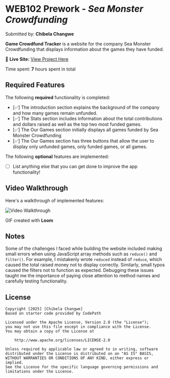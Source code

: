 # WEB102 Prework - _Sea Monster Crowdfunding_

Submitted by: **Chibela Changwe**

**Game Crowdfund Tracker** is a website for the company Sea Monster Crowdfunding that displays information about the games they have funded.

🔗 **Live Site:** [View Project Here](https://chibela.github.io/web102_prework/)

Time spent: **7** hours spent in total

## Required Features

The following **required** functionality is completed:

- [✅] The introduction section explains the background of the company and how many games remain unfunded.
- [✅] The Stats section includes information about the total contributions and dollars raised as well as the top two most funded games.
- [✅] The Our Games section initially displays all games funded by Sea Monster Crowdfunding
- [✅] The Our Games section has three buttons that allow the user to display only unfunded games, only funded games, or all games.

The following **optional** features are implemented:

- [ ] List anything else that you can get done to improve the app functionality!

## Video Walkthrough

Here's a walkthrough of implemented features:

<img src='https://www.loom.com/share/e30c2119d8224c939274cc7d3535e211?sid=0330a9dd-0bc1-4fff-a26f-8e321cafd992' title='Video Walkthrough' width='' alt='Video Walkthrough' />

<!-- Replace this with whatever GIF tool you used! -->

GIF created with **Loom**

<!-- Recommended tools:
[Kap](https://getkap.co/) for macOS
[ScreenToGif](https://www.screentogif.com/) for Windows
[peek](https://github.com/phw/peek) for Linux. -->

## Notes

Some of the challenges I faced while building the website included making small errors when using JavaScript array methods such as `reduce()` and `filter()`. For example, I mistakenly wrote `reduced` instead of `reduce`, which caused the total raised money not to display correctly. Similarly, small typos caused the filters not to function as expected. Debugging these issues taught me the importance of paying close attention to method names and carefully testing functionality.

## License

    Copyright [2025] [Chibela Changwe]
    Based on starter code provided by CodePath

    Licensed under the Apache License, Version 2.0 (the "License");
    you may not use this file except in compliance with the License.
    You may obtain a copy of the License at

        http://www.apache.org/licenses/LICENSE-2.0

    Unless required by applicable law or agreed to in writing, software
    distributed under the License is distributed on an "AS IS" BASIS,
    WITHOUT WARRANTIES OR CONDITIONS OF ANY KIND, either express or implied.
    See the License for the specific language governing permissions and
    limitations under the License.

